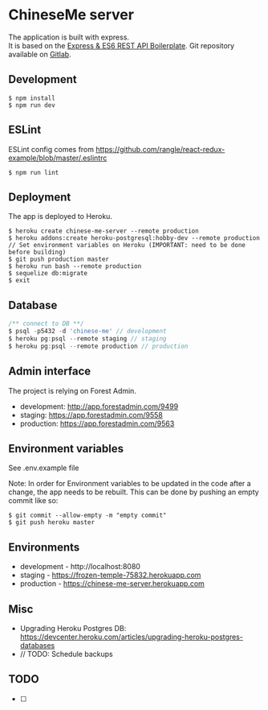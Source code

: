 # ChineseMe server
The application is built with express.  
It is based on the [Express & ES6 REST API Boilerplate](https://github.com/developit/express-es6-rest-api).
Git repository available on [Gitlab](https://gitlab.com/b00461197/chinese-me-server).

## Development
```
$ npm install
$ npm run dev
```

## ESLint
ESLint config comes from https://github.com/rangle/react-redux-example/blob/master/.eslintrc
```
$ npm run lint
```

## Deployment
The app is deployed to Heroku.
```
$ heroku create chinese-me-server --remote production
$ heroku addons:create heroku-postgresql:hobby-dev --remote production
// Set environment variables on Heroku (IMPORTANT: need to be done before building)
$ git push production master
$ heroku run bash --remote production
$ sequelize db:migrate
$ exit
```

## Database
```js
/** connect to DB **/
$ psql -p5432 -d 'chinese-me' // development
$ heroku pg:psql --remote staging // staging
$ heroku pg:psql --remote production // production
```

## Admin interface
The project is relying on Forest Admin.
- development: http://app.forestadmin.com/9499
- staging: https://app.forestadmin.com/9558
- production: https://app.forestadmin.com/9563

## Environment variables
See .env.example file

Note: In order for Environment variables to be updated in the code after a change,
the app needs to be rebuilt. This can be done by pushing an empty commit like so:

```
$ git commit --allow-empty -m "empty commit"
$ git push heroku master
```

## Environments
- development - http://localhost:8080
- staging - https://frozen-temple-75832.herokuapp.com
- production - https://chinese-me-server.herokuapp.com

## Misc
- Upgrading Heroku Postgres DB: https://devcenter.heroku.com/articles/upgrading-heroku-postgres-databases
- // TODO: Schedule backups

## TODO
- [ ]
